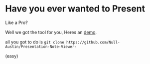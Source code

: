 # Have you ever wanted to Present
Like a Pro?

Well we got the tool for you, Heres an
[demo](https://nullaustin2k7.pythonanywhere.com/pnv/index.html).

all you got to do is ```git clone https://github.com/Null-Austin/Presentation-Note-Viewer-```

(easy)
